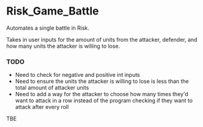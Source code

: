 # Risk_Game_Battle

Automates a single battle in Risk. 

Takes in user inputs for the amount of units from the attacker, defender, and how many units the attacker is willing to lose.

### TODO
- Need to check for negative and positive int inputs
- Need to ensure the units the attacker is willing to lose is less than the total amount of attacker units
- Need to add a way for the attacker to choose how many times they'd want to attack in a row instead of the program checking if they want to attack after every roll


TBE
